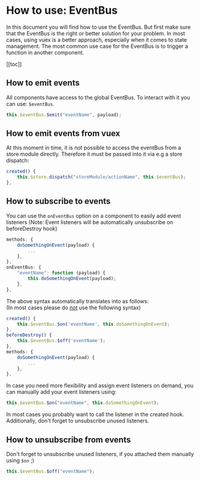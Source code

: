 # How to use: EventBus <Badge text="WIP" type="warn"/>

In this document you will find how to use the EventBus. But first make sure that the EventBus is the right or better solution for your problem. In most cases, using vuex is a better approach, especially when it comes to state management. The most common use case for the EventBus is to trigger a function in another component.

[[toc]]

## How to emit events

All components have access to the global EventBus. To interact with it you can use: `$eventBus`.

```js
this.$eventBus.$emit("eventName", payload);
```

## How to emit events from vuex

At this moment in time, it is not possible to access the eventBus from a store module directly. Therefore it must be passed into it via e.g a store dispatch:

```js
created() {
	this.$store.dispatch("storeModule/actionName", this.$eventBus);
},
```

## How to subscribe to events

You can use the `onEventBus` option on a component to easily add event listeners (Note: Event listeners will be automatically unsubscribe on beforeDestroy hook)

```js
methods: {
	doSomethingOnEvent(payload) {
		...
	},
},
onEventBus: {
	"eventName": function (payload) {
		this.doSomethingOnEvent(payload);
	},
},
```

The above syntax automatically translates into as follows: <br /> (In most cases please do <u>not</u> use the following syntax)

```js
created() {
	this.$eventBus.$on('eventName', this.doSomethingOnEvent);
},
beforeDestroy() {
	this.$eventBus.$off('eventName');
},
methods: {
	doSomethingOnEvent(payload) {
		...
	},
},
```

In case you need more flexibility and assign event listeners on demand, you can manually add your event listeners using:

```js
this.$eventBus.$on("eventName", this.doSomethingOnEvent);
```

In most cases you probably want to call the listener in the created hook. Additionally, don't forget to unsubscribe unused listeners.

## How to unsubscribe from events

Don't forget to unsubscribe unused listeners, if you attached them manually using `$on` ;)

```js
this.$eventBus.$off("eventName");
```
